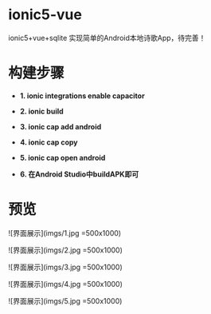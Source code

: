 # ionic5-vue
ionic5+vue+sqlite 实现简单的Android本地诗歌App，待完善！
# 构建步骤
* **1. ionic integrations enable capacitor**

* **2. ionic build**

* **3. ionic cap add android**

* **4. ionic cap copy**

* **5. ionic cap open android**

* **6. 在Android Studio中buildAPK即可**

# 预览
![界面展示](imgs/1.jpg =500x1000)

![界面展示](imgs/2.jpg =500x1000)

![界面展示](imgs/3.jpg =500x1000)

![界面展示](imgs/4.jpg =500x1000)

![界面展示](imgs/5.jpg =500x1000)
